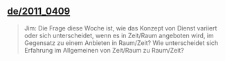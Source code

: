 ## [de/2011_0409](de/2011/2011_0409)


> Jim: Die Frage diese Woche ist, wie das Konzept von Dienst variiert oder sich unterscheidet, wenn es in Zeit/Raum angeboten wird, im Gegensatz zu einem Anbieten in Raum/Zeit? Wie unterscheidet sich Erfahrung im Allgemeinen von Zeit/Raum zu Raum/Zeit?

[<i class="fas fa-file-pdf"></i>](http://llresearch.org/transcripts/issues/2011_german/2011_0409.aspx) [<i class="fas fa-external-link-alt"></i>](http://llresearch.org/transcripts/issues/2011_german/2011_0409.aspx)
 